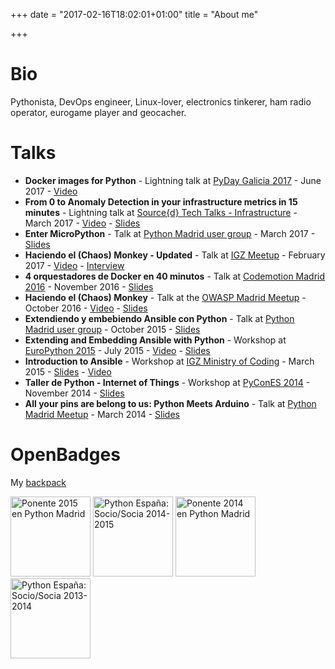 +++
date = "2017-02-16T18:02:01+01:00"
title = "About me"

+++

# Bio

Pythonista, DevOps engineer, Linux-lover, electronics tinkerer, ham radio operator, eurogame player and geocacher.

# Talks

- **Docker images for Python** - Lightning talk at [PyDay Galicia 2017](https://pyday2017.python-vigo.es/es/) - June 2017 - [Video](http://pyvideo.org/pyday-galicia-2017/lightning-talks-2-docker-image-for-python.html)
- **From 0 to Anomaly Detection in your infrastructure metrics in 15 minutes** - Lightning talk at [Source{d} Tech Talks - Infrastructure](http://talks.sourced.tech/infra-2017/) - March 2017 - [Video](https://www.youtube.com/watch?v=MIK5YZaTmhc) - [Slides](https://speakerdeck.com/lekum/from-0-to-anomaly-detection-in-your-infrastructure-metrics-in-15-minutes)
- **Enter MicroPython** - Talk at [Python Madrid user group](https://www.meetup.com/es-ES/Madrid-Python-Meetup/events/238237895/) - March 2017 - [Slides](https://speakerdeck.com/lekum/enter-micropython)
- **Haciendo el (Chaos) Monkey - Updated** - Talk at [IGZ Meetup](http://www.intelygenz.es/haciendo-chaos-monkey-teoria-practica/) - February 2017 - [Video](https://www.youtube.com/watch?v=Vkn8UCcjZUE) - [Interview](https://bbvaopen4u.com/es/actualidad/chaos-monkey-la-herramienta-que-provoca-pequenos-fallos-para-evitar-otros-mayores)
- **4 orquestadores de Docker en 40 minutos** - Talk at [Codemotion Madrid 2016](https://2016.codemotion.es/agenda.html#5732408326356992/83544007) - November 2016 - [Slides](https://speakerdeck.com/lekum/4-orquestadores-de-docker-en-40-minutos)
- **Haciendo el (Chaos) Monkey** - Talk at the [OWASP Madrid Meetup](https://www.meetup.com/es-ES/OWASP-Madrid/) - October 2016 - [Video](https://youtu.be/1jeTZPWTCoE?t=81) - [Slides](http://slides.com/alejandroguiraorodriguez/haciendo-el-chaos-monkey)
- **Extendiendo y embebiendo Ansible con Python** - Talk at [Python Madrid user group](http://www.python-madrid.es/meetings/reunion-octubre-2015-python-madrid/) - October 2015 - [Slides](http://slides.com/alejandroguiraorodriguez/ee-ansible-con-python/#/)
- **Extending and Embedding Ansible with Python** - Workshop at [EuroPython 2015](https://ep2015.europython.eu/conference/talks/extending-and-embedding-ansible-with-python) - July 2015 - [Video](https://www.youtube.com/watch?v=qLoBHbVb0Fw) - [Slides](http://slides.com/alejandroguiraorodriguez/ee-ansible-with-python#/)
- **Introduction to Ansible** - Workshop at [IGZ Ministry of Coding](http://www.intelygenz.com/es/notas-de-prensa/173/ministryofcoding-una-introduccion-ansible-una-reflexion-sobre-pereza) - March 2015 - [Slides](http://slides.com/alejandroguiraorodriguez/introduction-to-ansible) - [Video](https://www.youtube.com/watch?v=ut8aoPA5-G4)
- **Taller de Python - Internet of Things** - Workshop at [PyConES 2014](http://2014.es.pycon.org/talks#sabado-s4-10:00) - November 2014 - [Slides](http://2014.es.pycon.org/static/talks/Taller%20Python%20-%20Internet%20Of%20Things%20-%20Samuel%20de%20Ancos%20y%20Alejandro%20Guirao.pdf)
- **All your pins are belong to us: Python Meets Arduino** - Talk at [Python Madrid Meetup](http://www.python-madrid.es/meetings/reunion-marzo-2014-python-madrid/) - March 2014 - [Slides](https://speakerdeck.com/lekum/all-your-pins-are-belong-to-us-python-meets-arduino)

# OpenBadges

My [backpack](https://backpack.openbadges.org/share/eec5c5c07569f67e29b777b23748595a/)

<img src="https://backpack.openbadges.org/images/badge/84810607e81dc1dd851dd84d4b5c7f54b4580834df86c3ca11c87d8db34945c8.svg" alt="Ponente 2015 en Python Madrid" style="width: 128px;"/>
<img src="https://backpack.openbadges.org/images/badge/c58456f8942f6d7f0712b15e3a490fad85d2f94b3d129ecea865b07569594273.svg" alt="Python España: Socio/Socia 2014-2015" style="width: 128px;"/>
<img src="https://backpack.openbadges.org/images/badge/f0811d7bffdf5d274cbaaae62ef94ce361e7090a05b6b275efe2ce5f04c929aa.svg" alt="Ponente 2014 en Python Madrid" style="width: 128px;"/>
<img src="https://backpack.openbadges.org/images/badge/a7ad0fe7cd682d15f2540579f9bcb95582a5d78dbced6dac876571d15ee2970d.svg" alt="Python España: Socio/Socia 2013-2014" style="width: 128px;"/>



